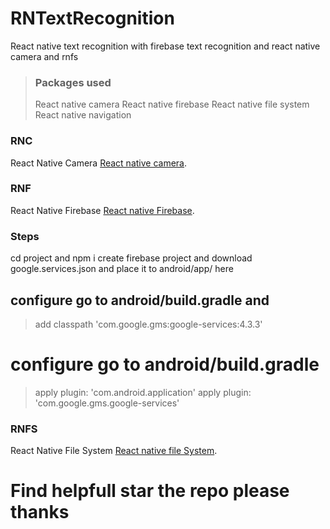 # RNTextRecognition
React native text recognition with firebase text recognition and react native camera and rnfs

> ### Packages used
> React native camera
> React native firebase
> React native file system
> React native navigation

### RNC
React Native Camera [React native camera](https://react-native-community.github.io/react-native-camera/).

### RNF
React Native Firebase [React native Firebase](https://rnfirebase.io/).

### Steps
cd project and npm i
create firebase project and download google.services.json
and place it to android/app/ here
## configure  go to android/build.gradle and
> add classpath 'com.google.gms:google-services:4.3.3'

# configure go to android/build.gradle
> apply plugin: 'com.android.application'
> apply plugin: 'com.google.gms.google-services'

### RNFS
React Native File System [React native file System](https://github.com/itinance/react-native-fs).

# Find helpfull star the repo please thanks
